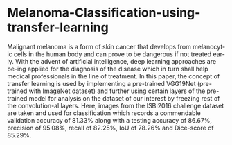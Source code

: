 # Melanoma-Classification-using-transfer-learning

Malignant melanoma is a form of skin cancer that develops from melanocyt-ic cells in the human body and can prove to be dangerous if not treated ear-ly. With the advent of artificial intelligence, deep learning approaches are be-ing applied for the diagnosis of the disease which in turn shall help medical professionals in the line of treatment.  In this paper, the concept of transfer learning is used by implementing a pre-trained VGG19Net (pre-trained with ImageNet dataset) and further using certain layers of the pre-trained model for analysis on the dataset of our interest by freezing rest of the convolution-al layers. Here, images from the ISBI2016 challenge dataset are taken and used for classification which records a commendable validation accuracy of 81.33% along with a testing accuracy of 86.67%, precision of 95.08%, recall of 82.25%, IoU of 78.26% and Dice-score of 85.29%.
